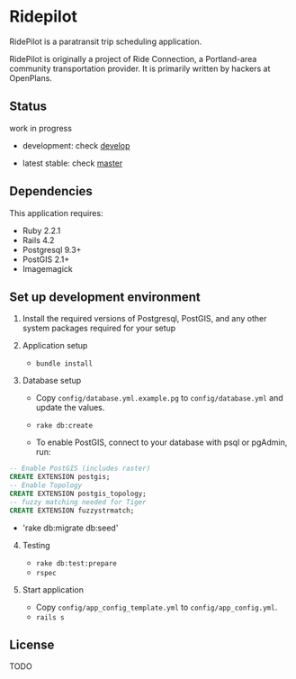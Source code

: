 Ridepilot
================

RidePilot is a paratransit trip scheduling application. 

RidePilot is originally a project of Ride Connection, a Portland-area community
transportation provider.  It is primarily written by hackers at
OpenPlans.

Status
-------------
work in progress

- development: check [develop](https://github.com/camsys/ridepilot/tree/develop)

- latest stable: check [master](https://github.com/camsys/ridepilot/)

Dependencies
-------------

This application requires:

- Ruby 2.2.1
- Rails 4.2
- Postgresql 9.3+
- PostGIS 2.1+
- Imagemagick

Set up development environment
-------------

1. Install the required versions of Postgresql, PostGIS, and any other system packages required for your setup

2. Application setup
    - `bundle install`

3. Database setup

    - Copy `config/database.yml.example.pg` to `config/database.yml` and update the values.

    - `rake db:create`

    - To enable PostGIS, connect to your database with psql or pgAdmin, run:
  ```sql
  -- Enable PostGIS (includes raster)
  CREATE EXTENSION postgis;
  -- Enable Topology
  CREATE EXTENSION postgis_topology;
  -- fuzzy matching needed for Tiger
  CREATE EXTENSION fuzzystrmatch;
  ```
   - 'rake db:migrate db:seed'

4. Testing
    - `rake db:test:prepare`
    - `rspec`

5. Start application
    - Copy `config/app_config_template.yml` to `config/app_config.yml`.
    - `rails s`

License
-------
  TODO